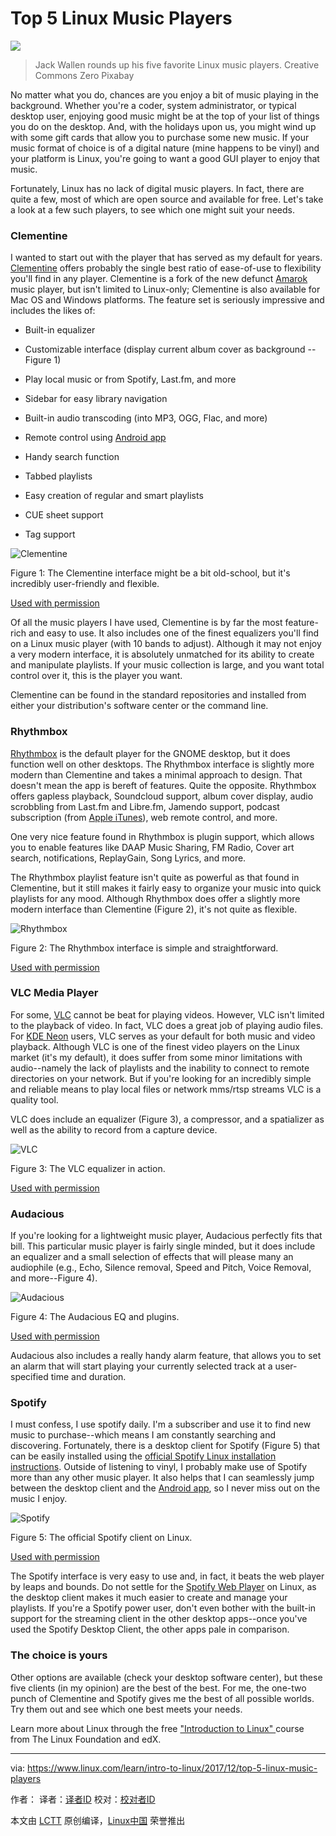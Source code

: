 Top 5 Linux Music Players
======

![](https://www.linux.com/sites/lcom/files/styles/rendered_file/public/live-music.jpg?itok=Ejbo4rf7_)
>Jack Wallen rounds up his five favorite Linux music players. Creative Commons Zero 
>Pixabay

No matter what you do, chances are you enjoy a bit of music playing in the background. Whether you're a coder, system administrator, or typical desktop user, enjoying good music might be at the top of your list of things you do on the desktop. And, with the holidays upon us, you might wind up with some gift cards that allow you to purchase some new music. If your music format of choice is of a digital nature (mine happens to be vinyl) and your platform is Linux, you're going to want a good GUI player to enjoy that music.

Fortunately, Linux has no lack of digital music players. In fact, there are quite a few, most of which are open source and available for free. Let's take a look at a few such players, to see which one might suit your needs.

### Clementine

I wanted to start out with the player that has served as my default for years. [Clementine][1] offers probably the single best ratio of ease-of-use to flexibility you'll find in any player. Clementine is a fork of the new defunct [Amarok][2] music player, but isn't limited to Linux-only; Clementine is also available for Mac OS and Windows platforms. The feature set is seriously impressive and includes the likes of:

  * Built-in equalizer

  * Customizable interface (display current album cover as background -- Figure 1)

  * Play local music or from Spotify, Last.fm, and more

  * Sidebar for easy library navigation

  * Built-in audio transcoding (into MP3, OGG, Flac, and more)

  * Remote control using [Android app][3]

  * Handy search function

  * Tabbed playlists

  * Easy creation of regular and smart playlists

  * CUE sheet support

  * Tag support




![Clementine][5]


Figure 1: The Clementine interface might be a bit old-school, but it's incredibly user-friendly and flexible.

[Used with permission][6]

Of all the music players I have used, Clementine is by far the most feature-rich and easy to use.  It also includes one of the finest equalizers you'll find on a Linux music player (with 10 bands to adjust). Although it may not enjoy a very modern interface, it is absolutely unmatched for its ability to create and manipulate playlists. If your music collection is large, and you want total control over it, this is the player you want.

Clementine can be found in the standard repositories and installed from either your distribution's software center or the command line.

### Rhythmbox

[Rhythmbox][7] is the default player for the GNOME desktop, but it does function well on other desktops. The Rhythmbox interface is slightly more modern than Clementine and takes a minimal approach to design. That doesn't mean the app is bereft of features. Quite the opposite. Rhythmbox offers gapless playback, Soundcloud support, album cover display, audio scrobbling from Last.fm and Libre.fm, Jamendo support, podcast subscription (from [Apple iTunes][8]), web remote control, and more.

One very nice feature found in Rhythmbox is plugin support, which allows you to enable features like DAAP Music Sharing, FM Radio, Cover art search, notifications, ReplayGain, Song Lyrics, and more.

The Rhythmbox playlist feature isn't quite as powerful as that found in Clementine, but it still makes it fairly easy to organize your music into quick playlists for any mood. Although Rhythmbox does offer a slightly more modern interface than Clementine (Figure 2), it's not quite as flexible.

![Rhythmbox][10]


Figure 2: The Rhythmbox interface is simple and straightforward.

[Used with permission][6]

### VLC Media Player

For some, [VLC][11] cannot be beat for playing videos. However, VLC isn't limited to the playback of video. In fact, VLC does a great job of playing audio files. For [KDE Neon][12] users, VLC serves as your default for both music and video playback. Although VLC is one of the finest video players on the Linux market (it's my default), it does suffer from some minor limitations with audio--namely the lack of playlists and the inability to connect to remote directories on your network. But if you're looking for an incredibly simple and reliable means to play local files or network mms/rtsp streams VLC is a quality tool.

VLC does include an equalizer (Figure 3), a compressor, and a spatializer as well as the ability to record from a capture device.

![VLC][14]


Figure 3: The VLC equalizer in action.

[Used with permission][6]

### Audacious

If you're looking for a lightweight music player, Audacious perfectly fits that bill. This particular music player is fairly single minded, but it does include an equalizer and a small selection of effects that will please many an audiophile (e.g., Echo, Silence removal, Speed and Pitch, Voice Removal, and more--Figure 4).

![Audacious ][16]


Figure 4: The Audacious EQ and plugins.

[Used with permission][6]

Audacious also includes a really handy alarm feature, that allows you to set an alarm that will start playing your currently selected track at a user-specified time and duration.

### Spotify

I must confess, I use spotify daily. I'm a subscriber and use it to find new music to purchase--which means I am constantly searching and discovering. Fortunately, there is a desktop client for Spotify (Figure 5) that can be easily installed using the [official Spotify Linux installation instructions][17]. Outside of listening to vinyl, I probably make use of Spotify more than any other music player. It also helps that I can seamlessly jump between the desktop client and the [Android app][18], so I never miss out on the music I enjoy.

![Spotify][20]


Figure 5: The official Spotify client on Linux.

[Used with permission][6]

The Spotify interface is very easy to use and, in fact, it beats the web player by leaps and bounds. Do not settle for the [Spotify Web Player][21] on Linux, as the desktop client makes it much easier to create and manage your playlists. If you're a Spotify power user, don't even bother with the built-in support for the streaming client in the other desktop apps--once you've used the Spotify Desktop Client, the other apps pale in comparison.

### The choice is yours

Other options are available (check your desktop software center), but these five clients (in my opinion) are the best of the best. For me, the one-two punch of Clementine and Spotify gives me the best of all possible worlds. Try them out and see which one best meets your needs.

Learn more about Linux through the free ["Introduction to Linux" ][22]course from The Linux Foundation and edX.

--------------------------------------------------------------------------------

via: https://www.linux.com/learn/intro-to-linux/2017/12/top-5-linux-music-players

作者：[][a]
译者：[译者ID](https://github.com/译者ID)
校对：[校对者ID](https://github.com/校对者ID)

本文由 [LCTT](https://github.com/LCTT/TranslateProject) 原创编译，[Linux中国](https://linux.cn/) 荣誉推出

[a]:https://www.linux.com
[1]:https://www.clementine-player.org/
[2]:https://en.wikipedia.org/wiki/Amarok_(software)
[3]:https://play.google.com/store/apps/details?id=de.qspool.clementineremote
[4]:https://www.linux.com/files/images/clementinejpg
[5]:https://www.linux.com/sites/lcom/files/styles/rendered_file/public/clementine.jpg?itok=_k13MtM3 (Clementine)
[6]:https://www.linux.com/licenses/category/used-permission
[7]:https://wiki.gnome.org/Apps/Rhythmbox
[8]:https://www.apple.com/itunes/
[9]:https://www.linux.com/files/images/rhythmboxjpg
[10]:https://www.linux.com/sites/lcom/files/styles/rendered_file/public/rhythmbox.jpg?itok=GOjs9vTv (Rhythmbox)
[11]:https://www.videolan.org/vlc/index.html
[12]:https://neon.kde.org/
[13]:https://www.linux.com/files/images/vlcjpg
[14]:https://www.linux.com/sites/lcom/files/styles/rendered_file/public/vlc.jpg?itok=hn7iKkmK (VLC)
[15]:https://www.linux.com/files/images/audaciousjpg
[16]:https://www.linux.com/sites/lcom/files/styles/rendered_file/public/audacious.jpg?itok=9YALPzOx (Audacious )
[17]:https://www.spotify.com/us/download/linux/
[18]:https://play.google.com/store/apps/details?id=com.spotify.music
[19]:https://www.linux.com/files/images/spotifyjpg
[20]:https://www.linux.com/sites/lcom/files/styles/rendered_file/public/spotify.jpg?itok=P3FLfcYt (Spotify)
[21]:https://open.spotify.com/browse/featured
[22]:https://training.linuxfoundation.org/linux-courses/system-administration-training/introduction-to-linux
